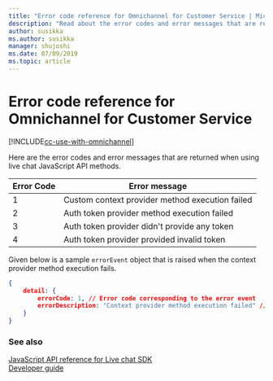```yaml
---
title: "Error code reference for Omnichannel for Customer Service | MicrosoftDocs"
description: "Read about the error codes and error messages that are returned when using the live chat SDK methods, and how to resolve the errors"
author: susikka
ms.author: susikka
manager: shujoshi
ms.date: 07/09/2019
ms.topic: article
---
```

# Error code reference for Omnichannel for Customer Service

[!INCLUDE[cc-use-with-omnichannel](../../../includes/cc-use-with-omnichannel.md)]

Here are the error codes and error messages that are returned when using live chat JavaScript API methods.

|Error Code|Error message|
|-----|-----|
|1|Custom context provider method execution failed|
|2|Auth token provider method execution failed|
|3|Auth token provider didn't provide any token|
|4|Auth token provider provided invalid token|

Given below is a sample `errorEvent` object that is raised when the context provider method execution fails.

```JSON
{
    detail: {
        errorCode: 1, // Error code corresponding to the error event
        errorDescription: "Context provider method execution failed" // Description of the error
    }
}
```

### See also

[JavaScript API reference for Live chat SDK](../omnichannel-reference.md)<br />
[Developer guide](../omnichannel-developer.md)
